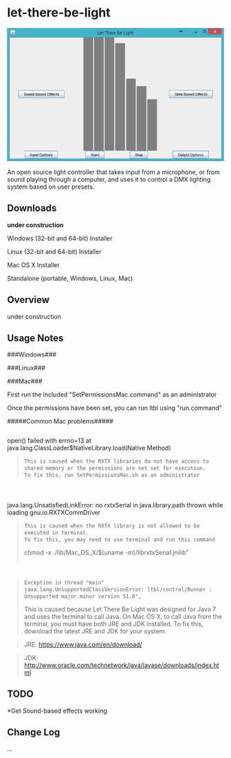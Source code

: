 let-there-be-light
=========

![Screenshot](https://github.com/natedawg1013/let-there-be-light/raw/dev/img/screenshot1.png)

An open source light controller that takes input from a microphone, or from sound playing through a computer, and uses it to control a DMX lighting system based on user presets.

Downloads
---------
**under construction**

Windows (32-bit and 64-bit) Installer

Linux (32-bit and 64-bit) Installer

Mac OS X Installer

Standalone (portable, Windows, Linux, Mac)

Overview
--------
under construction

Usage Notes
--------
###Windows###

###Linux###

###Mac###

First run the included "SetPermissionsMac.command" as an administrator

Once the permissions have been set, you can run ltbl using "run.command"

#####Common Mac problems#####
>```
open() failed with errno=13
	at java.lang.ClassLoader$NativeLibrary.load(Native Method)
>```
>This is caused when the RXTX libraries do not have access to shared memory or the permissions are net set for execution.
>To fix this, run SetPermissionsMac.sh as an administrator

#

>```
java.lang.UnsatisfiedLinkError: no rxtxSerial in java.library.path thrown while loading gnu.io.RXTXCommDriver
>```
>This is caused when the RXTX library is not allowed to be executed in terminal.
>To fix this, you may need to use terminal and run this command
>```
>chmod -x ./lib/Mac_OS_X/$(uname -m)/librxtxSerial.jnilib"
>```

#

>```
>Exception in thread "main" java.lang.UnsupportedClassVersionError: ltbl/control/Runner : Unsupported major.minor version 51.0",
>```
>This is caused because Let There Be Light was designed for Java 7 and uses the terminal to call Java. On Mac OS X, to call Java from the terminal, you must have both JRE and JDK installed.
>To fix this, download the latest JRE and JDK for your system.

>JRE: https://www.java.com/en/download/

>JDK: http://www.oracle.com/technetwork/java/javase/downloads/index.html

TODO
----
*Get Sound-based effects working

Change Log
----------
...
